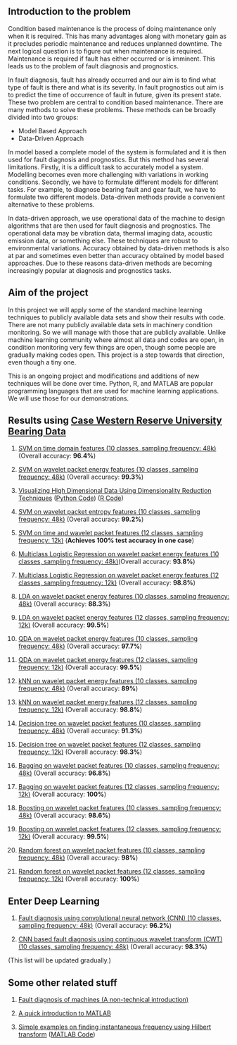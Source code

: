 ## Introduction to the problem

Condition based maintenance is the process of doing maintenance only
when it is required. This has many advantages along with monetary gain
as it precludes periodic maintenance and reduces unplanned downtime. The
next logical question is to figure out when maintenance is required.
Maintenance is required if fault has either occurred or is imminent.
This leads us to the problem of fault diagnosis and prognostics.

In fault diagnosis, fault has already occurred and our aim is to find
what type of fault is there and what is its severity. In fault
prognostics out aim is to predict the time of occurrence of fault in
future, given its present state. These two problem are central to
condition based maintenance. There are many methods to solve these
problems. These methods can be broadly divided into two groups:

  - Model Based Approach
  - Data-Driven Approach

In model based a complete model of the system is formulated and it is
then used for fault diagnosis and prognostics. But this method has
several limitations. Firstly, it is a difficult task to accurately model
a system. Modelling becomes even more challenging with variations in
working conditions. Secondly, we have to formulate different models for
different tasks. For example, to diagnose bearing fault and gear fault,
we have to formulate two different models. Data-driven methods provide a
convenient alternative to these problems.

In data-driven approach, we use operational data of the machine to
design algorithms that are then used for fault diagnosis and
prognostics. The operational data may be vibration data, thermal imaging
data, acoustic emission data, or something else. These techniques are
robust to environmental variations. Accuracy obtained by data-driven
methods is also at par and sometimes even better than accuracy obtained
by model based approaches. Due to these reasons data-driven methods are
becoming increasingly popular at diagnosis and prognostics tasks.

## Aim of the project

In this project we will apply some of the standard machine learning techniques to publicly available data sets and show their results with code. There are
not many publicly available data sets in machinery condition monitoring. So we will manage with those that are publicly available. Unlike
machine learning community where almost all data and codes are open, in
condition monitoring very few things are open, though some people are
gradually making codes open. This project is a step towards that
direction, even though a tiny one.

This is an ongoing project and modifications and additions of new
techniques will be done over time. Python, R, and MATLAB are popular programming languages that are used for machine learning
applications. We will use those for our demonstrations.

## Results using [Case Western Reserve University Bearing Data](https://csegroups.case.edu/bearingdatacenter/pages/welcome-case-western-reserve-university-bearing-data-center-website)

  1. [SVM on time domain
    features (10 classes, sampling frequency: 48k)](https://github.com/biswajitsahoo1111/cbm_codes_open/blob/master/notebooks/SVM_multiclass_time.pdf)(Overall accuracy: **96.4%**)
    
  2. [SVM on wavelet packet energy features (10 classes, sampling frequency: 48k)](https://github.com/biswajitsahoo1111/cbm_codes_open/blob/master/notebooks/SVM_wavelet_energy_multiclass_cwru.pdf) (Overall accuracy: **99.3%**)

  3. [Visualizing High Dimensional Data Using Dimensionality Reduction Techniques](https://github.com/biswajitsahoo1111/cbm_codes_open/blob/master/notebooks/Dimensionality_Reduction.ipynb) ([Python Code](https://github.com/biswajitsahoo1111/cbm_codes_open/blob/master/notebooks/Dimensionality_Reduction.ipynb)) ([R Code](https://github.com/biswajitsahoo1111/cbm_codes_open/blob/master/notebooks/dimensionality_reduction_projection.pdf))

  4. [SVM on wavelet packet entropy features (10 classes, sampling frequency: 48k)](https://github.com/biswajitsahoo1111/cbm_codes_open/blob/master/notebooks/SVM_wavelet_entropy_multiclass_cwru.pdf) (Overall accuracy: **99.2%**)

  5. [SVM on time and wavelet packet features (12 classes, sampling frequency: 12k)](https://github.com/biswajitsahoo1111/cbm_codes_open/blob/master/notebooks/svm_12k_cwru.pdf) (**Achieves 100% test accuracy in one case**)
  
  6. [Multiclass Logistic Regression on wavelet packet energy features (10 classes, sampling frequency: 48k)](https://github.com/biswajitsahoo1111/cbm_codes_open/blob/master/notebooks/multiclass_logistic_regression.pdf)(Overall accuracy: **93.8%**)
  
  7. [Multiclass Logistic Regression on wavelet packet energy features (12 classes, sampling frequency: 12k)](https://github.com/biswajitsahoo1111/cbm_codes_open/blob/master/notebooks/multiclass_logistic_regression_12k.pdf) (Overall accuracy: **98.8%**)
  
  8. [LDA on wavelet packet energy features (10 classes, sampling frequency: 48k)](https://github.com/biswajitsahoo1111/cbm_codes_open/blob/master/notebooks/LDA_48k.pdf) (Overall accuracy: **88.3%**)
  
  9. [LDA on wavelet packet energy features (12 classes, sampling frequency: 12k)](https://github.com/biswajitsahoo1111/cbm_codes_open/blob/master/notebooks/LDA_12k.pdf) (Overall accuracy: **99.5%**)
  
  10. [QDA on wavelet packet energy features (10 classes, sampling frequency: 48k)](https://github.com/biswajitsahoo1111/cbm_codes_open/blob/master/notebooks/QDA_48k.pdf) (Overall accuracy: **97.7%**)
  
  11. [QDA on wavelet packet energy features (12 classes, sampling frequency: 12k)](https://github.com/biswajitsahoo1111/cbm_codes_open/blob/master/notebooks/QDA_12k.pdf) (Overall accuracy: **99.5%**)
  
  12. [kNN on wavelet packet energy features (10 classes, sampling frequency: 48k)](https://github.com/biswajitsahoo1111/cbm_codes_open/blob/master/notebooks/kNN_48k.pdf) (Overall accuracy: **89%**)
  
  13. [kNN on wavelet packet energy features (12 classes, sampling frequency: 12k)](https://github.com/biswajitsahoo1111/cbm_codes_open/blob/master/notebooks/kNN_12k.pdf) (Overall accuracy: **98.8%**)
  
  14. [Decision tree on wavelet packet features (10 classes, sampling frequency: 48k)](https://github.com/biswajitsahoo1111/cbm_codes_open/blob/master/notebooks/decision_tree_48k.pdf) (Overall accuracy: **91.3%**)
  
  15. [Decision tree on wavelet packet features (12 classes, sampling frequency: 12k)](https://github.com/biswajitsahoo1111/cbm_codes_open/blob/master/notebooks/decision_tree_12k.pdf) (Overall accuracy: **98.3%**)
  
  16. [Bagging on wavelet packet features (10 classes, sampling frequency: 48k)](https://github.com/biswajitsahoo1111/cbm_codes_open/blob/master/notebooks/bagging_48k.pdf) (Overall accuracy: **96.8%**)
  
  17. [Bagging on wavelet packet features (12 classes, sampling frequency: 12k)](https://github.com/biswajitsahoo1111/cbm_codes_open/blob/master/notebooks/bagging_12k.pdf) (Overall accuracy: **100%**)
  
  18. [Boosting on wavelet packet features (10 classes, sampling frequency: 48k)](https://github.com/biswajitsahoo1111/cbm_codes_open/blob/master/notebooks/boosting_48k.pdf) (Overall accuracy: **98.6%**)
  
  19. [Boosting on wavelet packet features (12 classes, sampling frequency: 12k)](https://github.com/biswajitsahoo1111/cbm_codes_open/blob/master/notebooks/boosting_12k.pdf) (Overall accuracy: **99.5%**)
  
  20. [Random forest on wavelet packet features (10 classes, sampling frequency: 48k)](https://github.com/biswajitsahoo1111/cbm_codes_open/blob/master/notebooks/random_forest_48k.pdf) (Overall accuracy: **98%**)
  
  21. [Random forest on wavelet packet features (12 classes, sampling frequency: 12k)](https://github.com/biswajitsahoo1111/cbm_codes_open/blob/master/notebooks/random_forest_12k.pdf) (Overall accuracy: **100%**)
  
## Enter Deep Learning

  1. [Fault diagnosis using convolutional neural network (CNN) (10 classes, sampling frequency: 48k)](https://github.com/biswajitsahoo1111/cbm_codes_open/blob/master/notebooks/Deep_Learning_CWRU_Blog.ipynb) (Overall accuracy: **96.2%**)
  
  2. [CNN based fault diagnosis using continuous wavelet transform (CWT) (10 classes, sampling frequency: 48k)](https://github.com/biswajitsahoo1111/cbm_codes_open/blob/master/notebooks/CWRU_CNN_Wavelet_Git_Final.ipynb) (Overall accuracy: **98.3%**)
  

(This list will be updated gradually.)

## Some other related stuff

1. [Fault diagnosis of machines (A non-technical introduction)](https://www.awsar-dst.in/assets/winner_article_2018/30_PhD.pdf)

2. [A quick introduction to MATLAB](https://github.com/biswajitsahoo1111/cbm_codes_open/blob/master/notebooks/matlab_intro.pdf)

3. [Simple examples on finding instantaneous frequency using Hilbert transform](https://github.com/biswajitsahoo1111/cbm_codes_open/blob/master/notebooks/hilbert_inst_freq_modulation.pdf) ([MATLAB Code](https://github.com/biswajitsahoo1111/cbm_codes_open/blob/master/notebooks/hilbert_inst_freq_modulation.pdf))
